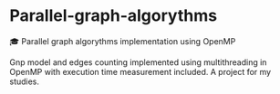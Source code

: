 # Parallel-graph-algorythms
🎓 Parallel graph algorythms implementation using OpenMP

Gnp model and edges counting implemented using multithreading in OpenMP with execution time measurement included. A project for my studies. 

